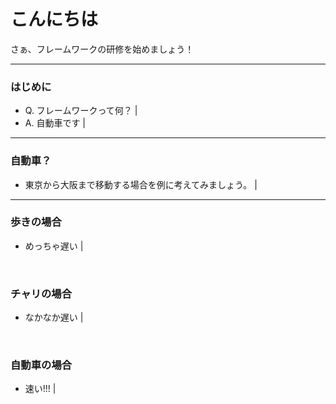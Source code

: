 # こんにちは

さぁ、フレームワークの研修を始めましょう！

---

### はじめに

- Q. フレームワークって何？ |
- A. 自動車です |

---

### 自動車？

- 東京から大阪まで移動する場合を例に考えてみましょう。 |

---

### 歩きの場合

- めっちゃ遅い |

<br>

### チャリの場合

- なかなか遅い |

<br>

### 自動車の場合

- 速い!!! |


